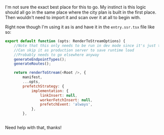 I'm not sure the exact best place for this to go. My instinct is this logic should all go in the same place where the city plan is built in the first place. Then wouldn't need to import it and scan over it at all to begin with. 

Right now though I'm using it as is and have it in the `entry.ssr.tsx` file like so:
```js
export default function (opts: RenderToStreamOptions) {
    //Note that this only needs to be run in dev mode since it's just type information. 
    //Can skip it as production server to save runtime load
    //Probably needs to go elsewhere anyway
    generateEndpointTypes();
    generateRoutes();

    return renderToStream(<Root />, {
        manifest,
        ...opts,
        prefetchStrategy: {
            implementation: {
                linkInsert: null,
                workerFetchInsert: null,
                prefetchEvent: 'always',
            },
        },
    
```

Need help with that, thanks!

